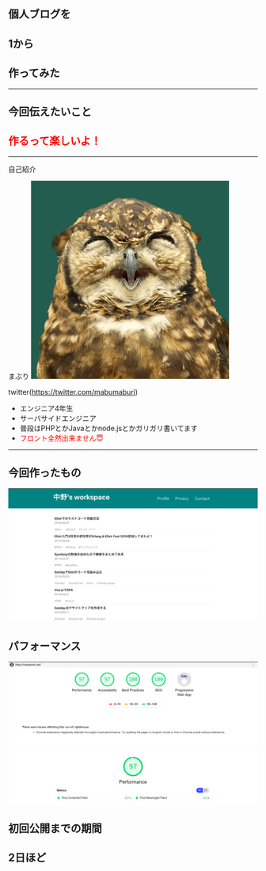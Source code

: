 ## 個人ブログを

## 1から

## 作ってみた
---

今回伝えたいこと
---

## <span style="color: red; "> 作るって楽しいよ！</span>

---

自己紹介

まぶり
<img src="assets/images/profile.png">

twitter(https://twitter.com/mabumaburi)

- エンジニア4年生
- サーバサイドエンジニア
- 普段はPHPとかJavaとかnode.jsとかガリガリ書いてます
- <span style="color: red;"> フロント全然出来ません😇 </span>

---

## 今回作ったもの

<img src="assets/images/mysite.png">

## パフォーマンス

<img src="assets/images/peformance.png">

## 初回公開までの期間
2日ほど
---
